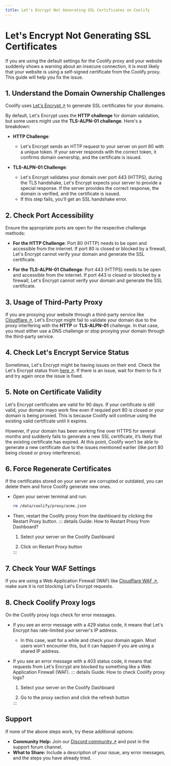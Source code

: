 ```yaml
---
title: Let's Encrypt Not Generating SSL Certificates on Coolify
---
```



# Let's Encrypt Not Generating SSL Certificates
If you are using the default settings for the Coolify proxy and your website suddenly shows a warning about an insecure connection, it is most likely that your website is using a self-signed certificate from the Coolify proxy. This guide will help you fix the issue.


## 1. Understand the Domain Ownership Challenges

Coolify uses [Let's Encrypt ↗](https://letsencrypt.org?utm_source=coolify.io) to generate SSL certificates for your domains. 

By default, Let's Encrypt uses the **HTTP challenge** for domain validation, but some users might use the **TLS-ALPN-01 challenge**. Here's a breakdown:

- **HTTP Challenge**: 
  - Let's Encrypt sends an HTTP request to your server on port 80 with a unique token. If your server responds with the correct token, it confirms domain ownership, and the certificate is issued.
  
- **TLS-ALPN-01 Challenge**:
  - Let's Encrypt validates your domain over port 443 (HTTPS), during the TLS handshake, Let's Encrypt expects your server to provide a special response. If the server provides the correct response, the domain is verified, and the certificate is issued. 
  - If this step fails, you’ll get an SSL handshake error.


## 2. Check Port Accessibility

Ensure the appropriate ports are open for the respective challenge methods:

- **For the HTTP Challenge**: Port 80 (HTTP) needs to be open and accessible from the internet. If port 80 is closed or blocked by a firewall, Let's Encrypt cannot verify your domain and generate the SSL certificate.

- **For the TLS-ALPN-01 Challenge**: Port 443 (HTTPS) needs to be open and accessible from the internet. If port 443 is closed or blocked by a firewall, Let's Encrypt cannot verify your domain and generate the SSL certificate.


## 3. Usage of Third-Party Proxy
If you are proxying your website through a third-party service like [Cloudflare ↗](https://www.cloudflare.com?utm_source=coolify.io), Let's Encrypt might fail to validate your domain due to the proxy interfering with the **HTTP** or **TLS-ALPN-01** challenge. In that case, you must either use a DNS challenge or stop proxying your domain through the third-party service.


## 4. Check Let's Encrypt Service Status
Sometimes, Let's Encrypt might be having issues on their end. Check the Let's Encrypt status from [here ↗](https://letsencrypt.status.io?utm_source=coolify.io). If there is an issue, wait for them to fix it and try again once the issue is fixed.


## 5. Note on Certificate Validity
Let's Encrypt certificates are valid for 90 days. If your certificate is still valid, your domain mayo work fine even if requied port 80 is closed or your domain is being proxied. This is because Coolify will continue using the existing valid certificate until it expires. 

However, if your domain has been working fine over HTTPS for several months and suddenly fails to generate a new SSL certificate, it’s likely that the existing certificate has expired. At this point, Coolify won’t be able to generate a new certificate due to the issues mentioned earlier (like port 80 being closed or proxy interference).


## 6. Force Regenerate Certificates
If the certificates stored on your server are corrupted or outdated, you can delete them and force Coolify generate new ones.  
- Open your server terminal and run:  
  ```bash
  rm /data/coolify/proxy/acme.json
  ```  
- Then, restart the Coolify proxy from the dashboard by clicking the Restart Proxy button.
  ::: details Guide: How to Restart Proxy from Dashboard?

  1. Select your server on the Coolify Dashboard
  <ZoomableImage src="/docs/images/troubleshoot/dns-and-domains/lets-encrypt-not-working/1.webp" />

  2. Click on Restart Proxy button
  <ZoomableImage src="/docs/images/troubleshoot/dns-and-domains/lets-encrypt-not-working/2.webp" />
  :::


## 7. Check Your WAF Settings
If you are using a Web Application Firewall (WAF) like [Cloudflare WAF ↗](https://www.cloudflare.com/en-gb/application-services/products/waf/?utm_source=coolify.io), make sure it is not blocking Let's Encrypt requests.


## 8. Check Coolify Proxy logs
On the Coolify proxy logs check for error messages.

- If you see an error message with a 429 status code, it means that Let's Encrypt has rate-limited your server's IP address. 
  - In this case, wait for a while and check your domain again. Most users won't encounter this, but it can happen if you are using a shared IP address.

- If you see an error message with a 403 status code, it means that requests from Let's Encrypt are blocked by something like a Web Application Firewall (WAF). 
  ::: details Guide: How to check Coolify proxy logs?

  1. Select your server on the Coolify Dashboard
  <ZoomableImage src="/docs/images/troubleshoot/dns-and-domains/lets-encrypt-not-working/1.webp" />

  2. Go to the proxy section and click the refresh button
  <ZoomableImage src="/docs/images/troubleshoot/dns-and-domains/lets-encrypt-not-working/3.webp" />
  :::

## Support
If none of the above steps work, try these additional options:
- **Community Help:** Join our [Discord community ↗](https://coolify.io/discord) and post in the support forum channel.
- **What to Share:** Include a description of your issue, any error messages, and the steps you have already tried.